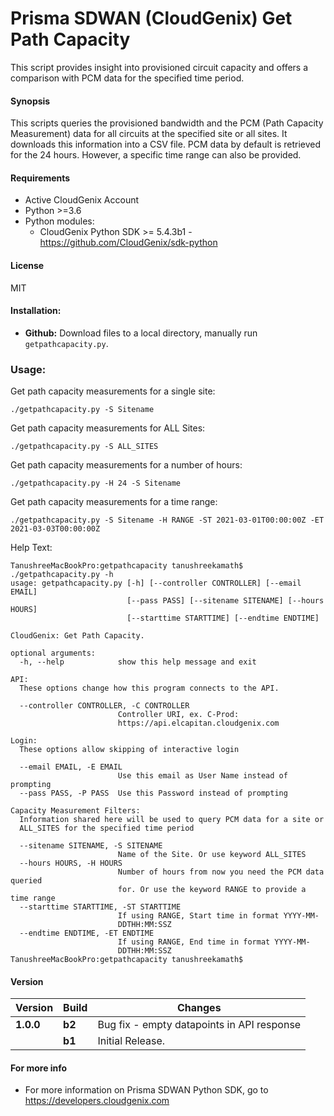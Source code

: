 # Prisma SDWAN (CloudGenix) Get Path Capacity
This script provides insight into provisioned circuit capacity and offers a comparison with PCM data for the specified time period.

#### Synopsis
This scripts queries the provisioned bandwidth and the PCM (Path Capacity Measurement) data for all circuits at the specified site or all sites. 
It downloads this information into a CSV file. PCM data by default is retrieved for the 24 hours. However, a specific time range can also be provided.  

#### Requirements
* Active CloudGenix Account
* Python >=3.6
* Python modules:
    * CloudGenix Python SDK >= 5.4.3b1 - <https://github.com/CloudGenix/sdk-python>

#### License
MIT

#### Installation:
 - **Github:** Download files to a local directory, manually run `getpathcapacity.py`. 

### Usage:
Get path capacity measurements for a single site:
```
./getpathcapacity.py -S Sitename 
```
Get path capacity measurements for ALL Sites:
``` 
./getpathcapacity.py -S ALL_SITES 
```
Get path capacity measurements for a number of hours:
```angular2
./getpathcapacity.py -H 24 -S Sitename
```
Get path capacity measurements for a time range:
```angular2
./getpathcapacity.py -S Sitename -H RANGE -ST 2021-03-01T00:00:00Z -ET 2021-03-03T00:00:00Z
```

Help Text:
```angular2
TanushreeMacBookPro:getpathcapacity tanushreekamath$ ./getpathcapacity.py -h
usage: getpathcapacity.py [-h] [--controller CONTROLLER] [--email EMAIL]
                          [--pass PASS] [--sitename SITENAME] [--hours HOURS]
                          [--starttime STARTTIME] [--endtime ENDTIME]

CloudGenix: Get Path Capacity.

optional arguments:
  -h, --help            show this help message and exit

API:
  These options change how this program connects to the API.

  --controller CONTROLLER, -C CONTROLLER
                        Controller URI, ex. C-Prod:
                        https://api.elcapitan.cloudgenix.com

Login:
  These options allow skipping of interactive login

  --email EMAIL, -E EMAIL
                        Use this email as User Name instead of prompting
  --pass PASS, -P PASS  Use this Password instead of prompting

Capacity Measurement Filters:
  Information shared here will be used to query PCM data for a site or
  ALL_SITES for the specified time period

  --sitename SITENAME, -S SITENAME
                        Name of the Site. Or use keyword ALL_SITES
  --hours HOURS, -H HOURS
                        Number of hours from now you need the PCM data queried
                        for. Or use the keyword RANGE to provide a time range
  --starttime STARTTIME, -ST STARTTIME
                        If using RANGE, Start time in format YYYY-MM-
                        DDTHH:MM:SSZ
  --endtime ENDTIME, -ET ENDTIME
                        If using RANGE, End time in format YYYY-MM-
                        DDTHH:MM:SSZ
TanushreeMacBookPro:getpathcapacity tanushreekamath$

```

#### Version
| Version | Build | Changes |
| ------- | ----- | ------- |
| **1.0.0** | **b2** | Bug fix - empty datapoints in API response |
|           | **b1** | Initial Release. |


#### For more info
 * For more information on Prisma SDWAN Python SDK, go to https://developers.cloudgenix.com
 
